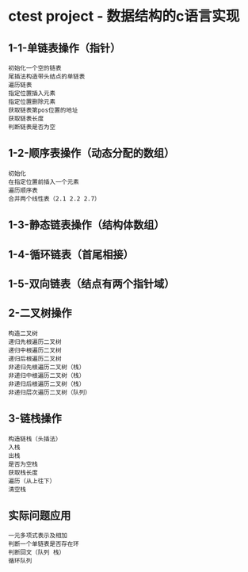 # ctest project - 数据结构的c语言实现
## 1-1-单链表操作（指针）
    初始化一个空的链表  
    尾插法构造带头结点的单链表
    遍历链表
    指定位置插入元素
    指定位置删除元素
    获取链表第pos位置的地址
    获取链表长度
    判断链表是否为空


## 1-2-顺序表操作（动态分配的数组）
    初始化
    在指定位置前插入一个元素
    遍历顺序表
    合并两个线性表（2.1 2.2 2.7）

## 1-3-静态链表操作（结构体数组）

## 1-4-循环链表（首尾相接）

## 1-5-双向链表（结点有两个指针域）

## 2-二叉树操作
    构造二叉树
    递归先根遍历二叉树
    递归中根遍历二叉树
    递归后根遍历二叉树
    非递归先根遍历二叉树（栈）
    非递归中根遍历二叉树（栈）
    非递归后根遍历二叉树（栈）
    非递归层次遍历二叉树（队列）

## 3-链栈操作
    构造链栈（头插法）
    入栈
    出栈
    是否为空栈
    获取栈长度
    遍历（从上往下）
    清空栈

## 实际问题应用
    一元多项式表示及相加
    判断一个单链表是否存在环
    判断回文（队列 栈）
    循环队列

